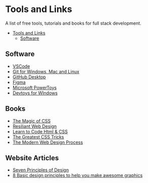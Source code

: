 # Tools and Links
A list of free tools, tutorials and books for full stack development.

<!-- @import "[TOC]" {cmd="toc" depthFrom=1 depthTo=6 orderedList=false} -->
<!-- code_chunk_output -->

- [Tools and Links](#tools-and-links)
  - [Software](#software)

<!-- /code_chunk_output -->

## Software

- [VSCode](https://code.visualstudio.com/)
- [Git for Windows, Mac and Linux](https://git-scm.com/)
- [GitHub Desktop](https://desktop.github.com/)
- [Figma](https://www.figma.com)
- [Microsoft PowerToys](https://apps.microsoft.com/store/detail/XP89DCGQ3K6VLD)
- [Devtoys for WIndows](https://www.microsoft.com/store/productId/9PGCV4V3BK4W)

## Books

- [The Magic of CSS](https://adamschwartz.co/magic-of-css/)
- [Resiliant Web Design](https://resilientwebdesign.com/)
- [Learn to Code Html & CSS](https://learn.shayhowe.com/html-css/)
- [The Greatest CSS Tricks](https://css-tricks.com/books/greatest-css-tricks/)
- [The Modern Web Design Process](https://webflow.com/resources/access/the-modern-web-design-process)

## Website Articles

- [Seven Principles of Design](https://www.turing.com/kb/what-are-the-7-principles-of-design-detailed-breakdown)
- [8 Basic design principles to help you make awesome graphics](https://www.adobe.com/express/learn/blog/8-basic-design-principles-to-help-you-create-better-graphics)


